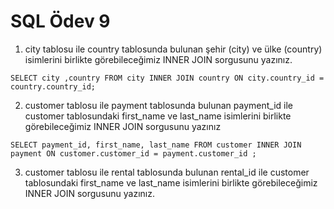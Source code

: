 # SQL Ödev 9

1) city tablosu ile country tablosunda bulunan şehir (city) ve ülke (country) isimlerini birlikte görebileceğimiz INNER JOIN sorgusunu yazınız.

```SELECT city ,country FROM city INNER JOIN country ON city.country_id = country.country_id;``` 

2) customer tablosu ile payment tablosunda bulunan payment_id ile customer tablosundaki first_name ve last_name isimlerini birlikte görebileceğimiz INNER JOIN sorgusunu yazınız

```SELECT payment_id, first_name, last_name FROM customer INNER JOIN payment ON customer.customer_id = payment.customer_id ;```

3) customer tablosu ile rental tablosunda bulunan rental_id ile customer tablosundaki first_name ve last_name isimlerini birlikte görebileceğimiz INNER JOIN sorgusunu yazınız.

```SELECT rental_id, first_name, last_name FROM rental INNER JOIN customer ON rental.customer_id = customer.customer_id ;
```
